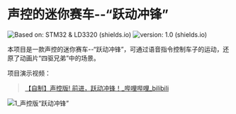 # 声控的迷你赛车--“跃动冲锋”
![Based on: STM32 & LD3320 (shields.io)](https://img.shields.io/badge/Based%20on-STM32%20%26%20LD3320-blue)  ![version: 1.0 (shields.io)](https://img.shields.io/badge/version-1.0-brightgreen)

本项目是一款声控的迷你赛车--“跃动冲锋”，可通过语音指令控制车子的运动，还原了动画片“四驱兄弟”中的场景。

项目演示视频：

> [【自制】声控版! 前进，跃动冲锋！_哔哩哔哩_bilibili](https://www.bilibili.com/video/BV11g4y1879b)

![1_声控版“跃动冲锋”](https://jingyang1124.oss-cn-shanghai.aliyuncs.com/img/DIY_Project/Acoustic-controlled-Mini-Racer/img/1_%E5%A3%B0%E6%8E%A7%E7%89%88%E2%80%9C%E8%B7%83%E5%8A%A8%E5%86%B2%E9%94%8B%E2%80%9D.jpg)

